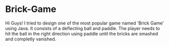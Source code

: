 # Brick-Game
Hi Guys! I tried to design one of the most popular game named 'Brick Game' using Java. It consists of a deflecting ball and paddle. The player needs to hit the ball in the right direction using paddle until the bricks are smashed and completly vanished. 
